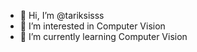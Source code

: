 - 👋 Hi, I’m @tariksisss
- 👀 I’m interested in Computer Vision
- 🌱 I’m currently learning Computer Vision
